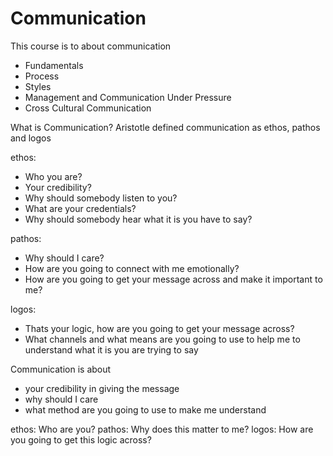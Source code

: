 # Communication

This course is to about communication

- Fundamentals
- Process
- Styles
- Management and Communication Under Pressure
- Cross Cultural Communication


What is Communication?
Aristotle defined communication as
ethos, pathos and logos

ethos:
- Who you are?
- Your credibility?
- Why should somebody listen to you?  
- What are your credentials?
- Why should somebody hear what it is you have to say?

pathos:
- Why should I care?
- How are you going to connect with me emotionally?
- How are you going to get your message across and make it important to me?

logos:
- Thats your logic, how are you going to get your message across?
- What channels and what means are you going to use to help me to understand what it is you are trying to say

Communication is about
- your credibility in giving the message
- why should I care
- what method are you going to use to make me understand

ethos: Who are you?
pathos: Why does this matter to me?
logos: How are you going to get this logic across?
